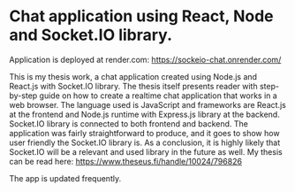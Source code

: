 # Chat application using React, Node and Socket.IO library.

Application is deployed at render.com: https://sockeio-chat.onrender.com/

This is my thesis work, a chat application created using Node.js and React.js with Socket.IO library. The thesis itself presents reader with step-by-step guide
on how to create a realtime chat application that works in a web browser. The language used is JavaScript and frameworks are React.js at the frontend and Node.js runtime with Express.js library at the backend. 
Socket.IO library is connected to both frontend and backend. The application was fairly straightforward to produce, and it goes to show how user friendly the Socket.IO library is. 
As a conclusion, it is highly likely that Socket.IO will be a relevant and used library in the future as well. My thesis can be read here:
https://www.theseus.fi/handle/10024/796826



The app is updated frequently.
